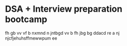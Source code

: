 # DSA + Interview preparation bootcamp
fh  gb
vv
vf 
b nxmnd
n  jntbgd
vv
 b 
fh
jbg
bg
ddacd
re
a
nj
njcfjehuhsffmewwpum ee
